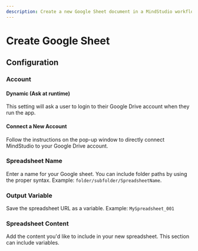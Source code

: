 ```yaml
---
description: Create a new Google Sheet document in a MindStudio workflow
---
```


# Create Google Sheet

## Configuration

### Account&#x20;

#### Dynamic (Ask at runtime)

This setting will ask a user to login to their Google Drive account when they run the app.

#### Connect a New Account

Follow the instructions on the pop-up window to directly connect MindStudio to your Google Drive account.&#x20;

### Spreadsheet Name

Enter a name for your Google sheet. You can include folder paths by using the proper syntax. Example: `folder/subfolder/SpreadsheetName`.

### Output Variable

Save the spreadsheet URL as a variable. Example: `MySpreadsheet_001`

### Spreadsheet Content

Add the content you'd like to include in your new spreadsheet. This section can include variables.
